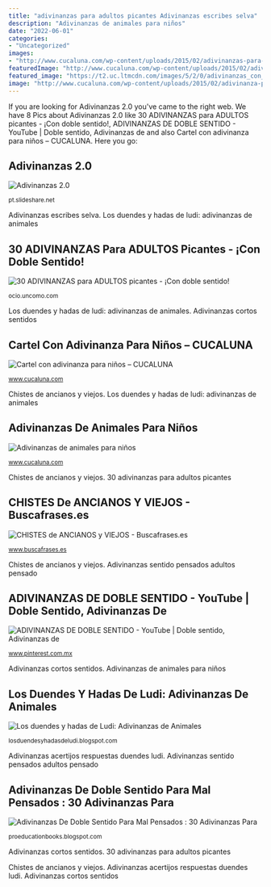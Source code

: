 ```yaml
---
title: "adivinanzas para adultos picantes Adivinanzas escribes selva"
description: "Adivinanzas de animales para niños"
date: "2022-06-01"
categories:
- "Uncategorized"
images:
- "http://www.cucaluna.com/wp-content/uploads/2015/02/adivinanzas-para-escolares.jpg"
featuredImage: "http://www.cucaluna.com/wp-content/uploads/2015/02/adivinanza-para-escolares-con-animales-de-granja.jpg"
featured_image: "https://t2.uc.ltmcdn.com/images/5/2/0/adivinanzas_con_doble_sentido_51025_0_600.jpg"
image: "http://www.cucaluna.com/wp-content/uploads/2015/02/adivinanza-para-escolares-con-animales-de-granja.jpg"
---
```


If you are looking for Adivinanzas 2.0 you've came to the right web. We have 8 Pics about Adivinanzas 2.0 like 30 ADIVINANZAS para ADULTOS picantes - ¡Con doble sentido!, ADIVINANZAS DE DOBLE SENTIDO - YouTube | Doble sentido, Adivinanzas de and also Cartel con adivinanza para niños – CUCALUNA. Here you go:

## Adivinanzas 2.0

![Adivinanzas 2.0](https://image.slidesharecdn.com/adivinanzas2-0-101206204011-phpapp02/95/adivinanzas-20-2-728.jpg?cb=1291668053 "Cartel con adivinanza para niños – cucaluna")

<small>pt.slideshare.net</small>

Adivinanzas escribes selva. Los duendes y hadas de ludi: adivinanzas de animales

## 30 ADIVINANZAS Para ADULTOS Picantes - ¡Con Doble Sentido!

![30 ADIVINANZAS para ADULTOS picantes - ¡Con doble sentido!](https://t2.uc.ltmcdn.com/images/5/2/0/adivinanzas_con_doble_sentido_51025_0_600.jpg "Los duendes y hadas de ludi: adivinanzas de animales")

<small>ocio.uncomo.com</small>

Los duendes y hadas de ludi: adivinanzas de animales. Adivinanzas cortos sentidos

## Cartel Con Adivinanza Para Niños – CUCALUNA

![Cartel con adivinanza para niños – CUCALUNA](http://www.cucaluna.com/wp-content/uploads/2015/02/adivinanzas-para-escolares.jpg "Adivinanzas cortos sentidos")

<small>www.cucaluna.com</small>

Chistes de ancianos y viejos. Los duendes y hadas de ludi: adivinanzas de animales

## Adivinanzas De Animales Para Niños

![Adivinanzas de animales para niños](http://www.cucaluna.com/wp-content/uploads/2015/02/adivinanza-para-escolares-con-animales-de-granja.jpg "Adivinanzas picantes acertijos")

<small>www.cucaluna.com</small>

Chistes de ancianos y viejos. 30 adivinanzas para adultos picantes

## CHISTES De ANCIANOS Y VIEJOS - Buscafrases.es

![CHISTES de ANCIANOS y VIEJOS - Buscafrases.es](https://www.buscafrases.es/imagenes/chistes-de-viejos-graciosos.jpg "Adivinanzas de doble sentido para mal pensados : 30 adivinanzas para")

<small>www.buscafrases.es</small>

Chistes de ancianos y viejos. Adivinanzas sentido pensados adultos pensado

## ADIVINANZAS DE DOBLE SENTIDO - YouTube | Doble Sentido, Adivinanzas De

![ADIVINANZAS DE DOBLE SENTIDO - YouTube | Doble sentido, Adivinanzas de](https://i.pinimg.com/736x/de/30/34/de3034c6cd79643fc26abe01123c6c19.jpg "Adivinanzas de doble sentido")

<small>www.pinterest.com.mx</small>

Adivinanzas cortos sentidos. Adivinanzas de animales para niños

## Los Duendes Y Hadas De Ludi: Adivinanzas De Animales

![Los duendes y hadas de Ludi: Adivinanzas de Animales](https://lh3.googleusercontent.com/-0U8EzobQ1f0/ToJ5fzxpeeI/AAAAAAAAOuc/rHwb_-6-lsI/s1600/PDF-4.jpg "Adivinanzas sentido pensados adultos pensado")

<small>losduendesyhadasdeludi.blogspot.com</small>

Adivinanzas acertijos respuestas duendes ludi. Adivinanzas sentido pensados adultos pensado

## Adivinanzas De Doble Sentido Para Mal Pensados : 30 Adivinanzas Para

![Adivinanzas De Doble Sentido Para Mal Pensados : 30 Adivinanzas Para](https://i.ytimg.com/vi/8-fpkiiwjL4/hqdefault.jpg "Adivinanzas acertijos respuestas duendes ludi")

<small>proeducationbooks.blogspot.com</small>

Adivinanzas cortos sentidos. 30 adivinanzas para adultos picantes

Chistes de ancianos y viejos. Adivinanzas acertijos respuestas duendes ludi. Adivinanzas cortos sentidos
